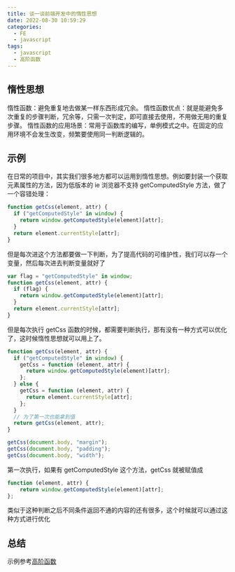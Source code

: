 ```yaml
---
title: 谈一谈前端开发中的惰性思想
date: 2022-08-30 10:59:29
categories:
  - FE
  - javascript
tags:
  - javascript
  - 高阶函数
---
```


## 惰性思想

惰性函数：避免重复地去做某一样东西形成冗余。
惰性函数优点：就是能避免多次重复的步骤判断，冗余等，只需一次判定，即可直接去使用，不用做无用的重复步骤。
惰性函数的应用场景：常用于函数库的编写，单例模式之中。在固定的应用环境不会发生改变，频繁要使用同一判断逻辑的。

## 示例

在日常的项目中，其实我们很多地方都可以运用到惰性思想。例如要封装一个获取元素属性的方法，因为低版本的 ie 浏览器不支持 getComputedStyle 方法，做了一个容错处理：

```javascript
function getCss(element, attr) {
  if ("getComputedStyle" in window) {
    return window.getComputedStyle(element)[attr];
  }
  return element.currentStyle[attr];
}
```

但是每次进这个方法都要做一下判断，为了提高代码的可维护性，我们可以存一个变量，然后每次进去判断变量就好了

```js
var flag = "getComputedStyle" in window;
function getCss(element, attr) {
  if (flag) {
    return window.getComputedStyle(element)[attr];
  }
  return element.currentStyle[attr];
}
```

但是每次执行 getCss 函数的时候，都需要判断执行，那有没有一种方式可以优化了，这时候惰性思想就可以用上了。

```js
function getCss(element, attr) {
  if ("getComputedStyle" in window) {
    getCss = function (element, attr) {
      return window.getComputedStyle(element)[attr];
    };
  } else {
    getCss = function (element, attr) {
      return element.currentStyle[attr];
    };
  }
  // 为了第一次也能拿到值
  return getCss(element, attr);
}

getCss(document.body, "margin");
getCss(document.body, "padding");
getCss(document.body, "width");
```

第一次执行，如果有 getComputedStyle 这个方法，getCss 就被赋值成

```js
function (element, attr) {
    return window.getComputedStyle(element)[attr];
};
```

类似于这种判断之后不同条件返回不通的内容的还有很多，这个时候就可以通过这种方式进行优化

## 总结

示例参考[高阶函数](https://juejin.cn/post/7086393986780233736#heading-3)

